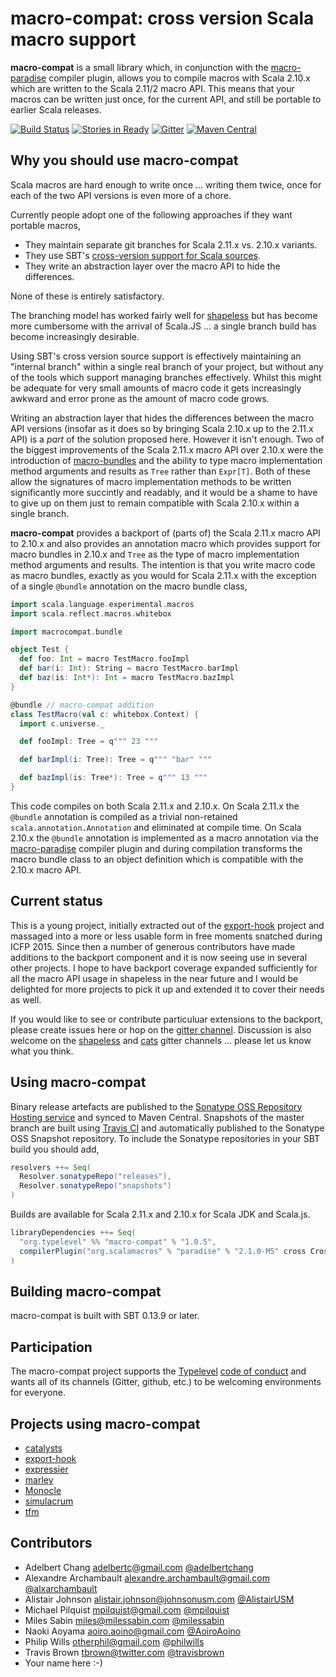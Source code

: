 # macro-compat: cross version Scala macro support

**macro-compat** is a small library which, in conjunction with the [macro-paradise][macro-paradise] compiler plugin,
allows you to compile macros with Scala 2.10.x which are written to the Scala 2.11/2 macro API. This means that your
macros can be written just once, for the current API, and still be portable to earlier Scala releases.

[![Build Status](https://api.travis-ci.org/milessabin/macro-compat.png?branch=master)](https://travis-ci.org/milessabin/macro-compat)
[![Stories in Ready](https://badge.waffle.io/milessabin/macro-compat.png?label=Ready)](https://waffle.io/milessabin/macro-compat)
[![Gitter](https://badges.gitter.im/Join%20Chat.svg)](https://gitter.im/milessabin/macro-compat)
[![Maven Central](https://img.shields.io/maven-central/v/org.typelevel/macro-compat_2.11.svg)](https://maven-badges.herokuapp.com/maven-central/org.typelevel/macro-compat_2.11)

## Why you should use macro-compat

Scala macros are hard enough to write once ... writing them twice, once for each of the two API versions is even more
of a chore.

Currently people adopt one of the following approaches if they want portable macros,

+ They maintain separate git branches for Scala 2.11.x vs. 2.10.x variants.
+ They use SBT's [cross-version support for Scala sources][sbt-cross].
+ They write an abstraction layer over the macro API to hide the differences.

None of these is entirely satisfactory.

The branching model has worked fairly well for [shapeless][shapeless] but has become more cumbersome with the arrival
of Scala.JS ... a single branch build has become increasingly desirable.

Using SBT's cross version source support is effectively maintaining an "internal branch" within a single real branch
of your project, but without any of the tools which support managing branches effectively. Whilst this might be
adequate for very small amounts of macro code it gets increasingly awkward and error prone as the amount of macro code
grows.

Writing an abstraction layer that hides the differences between the macro API versions (insofar as it does so by
bringing Scala 2.10.x up to the 2.11.x API) is a _part_ of the solution proposed here. However it isn't enough. Two of
the biggest improvements of the Scala 2.11.x macro API over 2.10.x were the introduction of
[macro-bundles][macro-bundles] and the ability to type macro implementation method arguments and results as `Tree`
rather than `Expr[T]`. Both of these allow the signatures of macro implementation methods to be written significantly
more succintly and readably, and it would be a shame to have to give up on them just to remain compatible with Scala
2.10.x within a single branch.

**macro-compat** provides a backport of (parts of) the Scala 2.11.x macro API to 2.10.x and also provides an
annotation macro which provides support for macro bundles in 2.10.x and `Tree` as the type of macro implementation
method arguments and results. The intention is that you write macro code as macro bundles, exactly as you would for
Scala 2.11.x with the exception of a single `@bundle` annotation on the macro bundle class,

```scala
import scala.language.experimental.macros
import scala.reflect.macros.whitebox

import macrocompat.bundle

object Test {
  def foo: Int = macro TestMacro.fooImpl
  def bar(i: Int): String = macro TestMacro.barImpl
  def baz(is: Int*): Int = macro TestMacro.bazImpl
}

@bundle // macro-compat addition
class TestMacro(val c: whitebox.Context) {
  import c.universe._

  def fooImpl: Tree = q""" 23 """

  def barImpl(i: Tree): Tree = q""" "bar" """

  def bazImpl(is: Tree*): Tree = q""" 13 """
}
```

This code compiles on both Scala 2.11.x and 2.10.x. On Scala 2.11.x the `@bundle` annotation is compiled as a trivial
non-retained `scala.annotation.Annotation` and eliminated at compile time. On Scala 2.10.x the `@bundle` annotation is
implemented as a macro annotation via the [macro-paradise][macro-paradise] compiler plugin and during compilation
transforms the macro bundle class to an object definition which is compatible with the 2.10.x macro API.

## Current status

This is a young project, initially extracted out of the [export-hook][export-hook] project and massaged into a more or
less usable form in free moments snatched during ICFP 2015. Since then a number of generous contributors have made
additions to the backport component and it is now seeing use in several other projects. I hope to have backport
coverage expanded sufficiently for all the macro API usage in shapeless in the near future and I would be delighted
for more projects to pick it up and extended it to cover their needs as well.

If you would like to see or contribute particuluar extensions to the backport, please create issues here or hop on the
[gitter channel][macrocompat-gitter]. Discussion is also welcome on the [shapeless][shapeless-gitter] and
[cats][cats-gitter] gitter channels ... please let us know what you think.

## Using macro-compat

Binary release artefacts are published to the [Sonatype OSS Repository Hosting service][sonatype] and synced to Maven
Central. Snapshots of the master branch are built using [Travis CI][ci] and automatically published to the Sonatype
OSS Snapshot repository. To include the Sonatype repositories in your SBT build you should add,

```scala
resolvers ++= Seq(
  Resolver.sonatypeRepo("releases"),
  Resolver.sonatypeRepo("snapshots")
)
```

Builds are available for Scala 2.11.x and 2.10.x for Scala JDK and Scala.js.

```scala
libraryDependencies ++= Seq(
  "org.typelevel" %% "macro-compat" % "1.0.5",
  compilerPlugin("org.scalamacros" % "paradise" % "2.1.0-M5" cross CrossVersion.full)
)
```

## Building macro-compat

macro-compat is built with SBT 0.13.9 or later.

## Participation

The macro-compat project supports the [Typelevel][typelevel] [code of conduct][codeofconduct] and wants all of its
channels (Gitter, github, etc.) to be welcoming environments for everyone.

## Projects using macro-compat

+ [catalysts][catalysts]
+ [export-hook][export-hook]
+ [expressier][expressier]
+ [marley][marley]
+ [Monocle][monocle]
+ [simulacrum][simulacrum]
+ [tfm][tfm]

## Contributors

+ Adelbert Chang <adelbertc@gmail.com> [@adelbertchang](https://twitter.com/adelbertchang)
+ Alexandre Archambault <alexandre.archambault@gmail.com> [@alxarchambault](https://twitter.com/alxarchambault)
+ Alistair Johnson <alistair.johnson@johnsonusm.com> [@AlistairUSM](https://twitter.com/AlistairUSM)
+ Michael Pilquist <mpilquist@gmail.com> [@mpilquist](https://twitter.com/mpilquist)
+ Miles Sabin <miles@milessabin.com> [@milessabin](https://twitter.com/milessabin)
+ Naoki Aoyama <aoiro.aoino@gmail.com> [@AoiroAoino](https://twitter.com/AoiroAoino)
+ Philip Wills <otherphil@gmail.com> [@philwills](https://twitter.com/philwills)
+ Travis Brown <tbrown@twitter.com> [@travisbrown](https://twitter.com/travisbrown)
+ Your name here :-)

[macro-paradise]: http://docs.scala-lang.org/overviews/macros/paradise.html
[sbt-cross]: http://www.scala-sbt.org/0.13/docs/sbt-0.13-Tech-Previews.html#Cross-version+support+for+Scala+sources
[shapeless]: https://github.com/milessabin/shapeless
[macro-bundles]: http://docs.scala-lang.org/overviews/macros/bundles.html
[export-hook]: https://github.com/milessabin/export-hook
[expressier]: https://github.com/travisbrown/expressier
[simulacrum]: https://github.com/mpilquist/simulacrum
[tfm]: https://github.com/adelbertc/tfm
[marley]: https://github.com/guardian/marley
[monocle]: https://github.com/julien-truffaut/Monocle
[shapeless-gitter]: https://gitter.im/milessabin/shapeless
[cats-gitter]: https://gitter.im/non/cats
[macrocompat-gitter]: https://gitter.im/milessabin/macro-compat
[typelevel]: http://typelevel.org/
[codeofconduct]: http://typelevel.org/conduct.html
[catalysts]: https://github.com/InTheNow/catalysts
[sonatype]: https://oss.sonatype.org/index.html#nexus-search;quick~macro-compat
[ci]: https://travis-ci.org/milessabin/macro-compat
